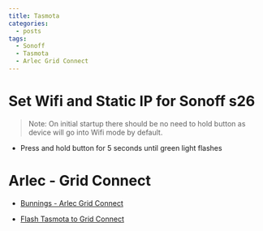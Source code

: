 ```yaml
---
title: Tasmota
categories:
  - posts
tags:
  - Sonoff
  - Tasmota
  - Arlec Grid Connect
---
```


# Set Wifi and Static IP for Sonoff s26

> Note: On initial startup there should be no need to hold button as device will go into Wifi mode by default.

* Press and hold button for 5 seconds until green light flashes


# Arlec - Grid Connect

* [Bunnings - Arlec Grid Connect](https://www.bunnings.co.nz/arlec-grid-connect-smart-plug-in-socket_p0135440)

* [Flash Tasmota to Grid Connect](https://blog.ardill.com/2021/03/how-to-flash-tasmota-onto-arlec-grid.html)